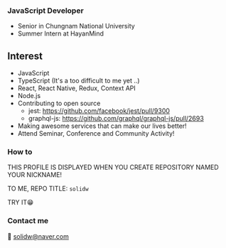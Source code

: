 ### JavaScript Developer
- Senior in Chungnam National University
- Summer Intern at HayanMind

## Interest
- JavaScript
- TypeScript (It's a too difficult to me yet ..)
- React, React Native, Redux, Context API
- Node.js
- Contributing to open source
  - jest: https://github.com/facebook/jest/pull/9300
  - graphql-js: https://github.com/graphql/graphql-js/pull/2693
- Making awesome services that can make our lives better!
- Attend Seminar, Conference and Community Activity!

### How to
THIS PROFILE IS DISPLAYED WHEN YOU CREATE REPOSITORY NAMED YOUR NICKNAME!

TO ME, REPO TITLE: `solidw` 

TRY IT😁

### Contact me
📨 solidw@naver.com
